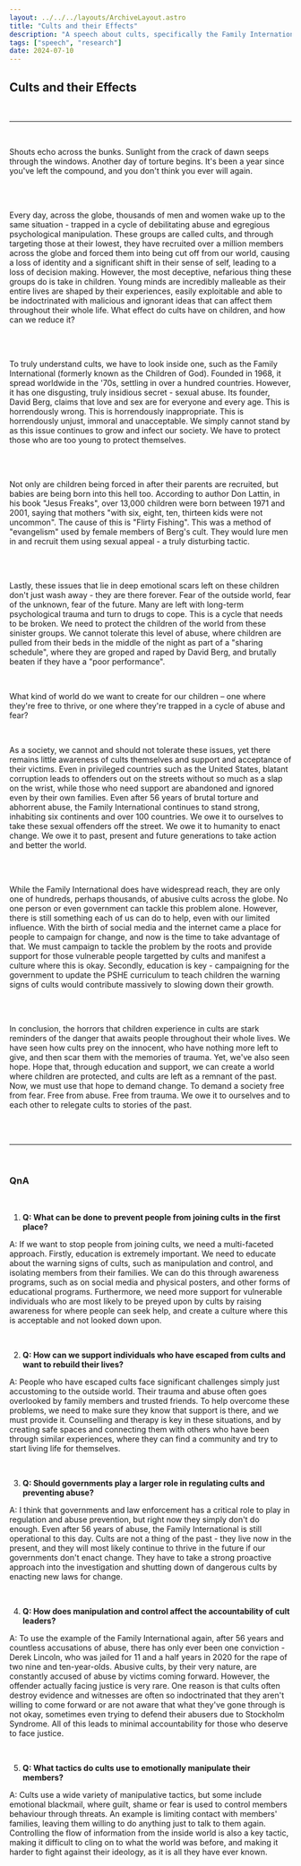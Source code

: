 ```yaml
---
layout: ../../../layouts/ArchiveLayout.astro
title: "Cults and their Effects"
description: "A speech about cults, specifically the Family International."
tags: ["speech", "research"]
date: 2024-07-10
---
```


## Cults and their Effects

<br>

---
<br>

Shouts echo across the bunks. Sunlight from the crack of dawn seeps through the windows. Another day of torture begins. It's been a year since you've left the compound, and you don't think you ever will again.

<br>
<br>

Every day, across the globe, thousands of men and women wake up to the same situation - trapped in a cycle of debilitating abuse and egregious psychological manipulation. These groups are called cults, and through targeting those at their lowest, they have recruited over a million members across the globe and forced them into being cut off from our world, causing a loss of identity and a significant shift in their sense of self, leading to a loss of decision making. However, the most deceptive, nefarious thing these groups do is take in children. Young minds are incredibly malleable as their entire lives are shaped by their experiences, easily exploitable and able to be indoctrinated with malicious and ignorant ideas that can affect them throughout their whole life. What effect do cults have on children, and how can we reduce it?

<br>
<br>

To truly understand cults, we have to look inside one, such as the Family International (formerly known as the Children of God). Founded in 1968, it spread worldwide in the '70s, settling in over a hundred countries. However, it has one disgusting, truly insidious secret - sexual abuse. Its founder, David Berg, claims that love and sex are for everyone and every age. This is horrendously wrong. This is horrendously inappropriate. This is horrendously unjust, immoral and unacceptable. We simply cannot stand by as this issue continues to grow and infect our society. We have to protect those who are too young to protect themselves.

<br>
<br>

Not only are children being forced in after their parents are recruited, but babies are being born into this hell too. According to author Don Lattin, in his book "Jesus Freaks", over 13,000 children were born between 1971 and 2001, saying that mothers "with six, eight, ten, thirteen kids were not uncommon". The cause of this is "Flirty Fishing". This was a method of "evangelism" used by female members of Berg's cult. They would lure men in and recruit them using sexual appeal - a truly disturbing tactic.

<br>
<br>

Lastly, these issues that lie in deep emotional scars left on these children don't just wash away - they are there forever. Fear of the outside world, fear of the unknown, fear of the future. Many are left with long-term psychological trauma and turn to drugs to cope. This is a cycle that needs to be broken. We need to protect the children of the world from these sinister groups. We cannot tolerate this level of abuse, where children are pulled from their beds in the middle of the night as part of a "sharing schedule", where they are groped and raped by David Berg, and brutally beaten if they have a "poor performance".

<br>

What kind of world do we want to create for our children – one where they're free to thrive, or one where they're trapped in a cycle of abuse and fear?

<br>

As a society, we cannot and should not tolerate these issues, yet there remains little awareness of cults themselves and support and acceptance of their victims. Even in privileged countries such as the United States, blatant corruption leads to offenders out on the streets without so much as a slap on the wrist, while those who need support are abandoned and ignored even by their own families. Even after 56 years of brutal torture and abhorrent abuse, the Family International continues to stand strong, inhabiting six continents and over 100 countries.
We owe it to ourselves to take these sexual offenders off the street. We owe it to humanity to enact change. We owe it to past, present and future generations to take action and better the world.

<br>
<br>

While the Family International does have widespread reach, they are only one of hundreds, perhaps thousands, of abusive cults across the globe. No one person or even government can tackle this problem alone. However, there is still something each of us can do to help, even with our limited influence. With the birth of social media and the internet came a place for people to campaign for change, and now is the time to take advantage of that. We must campaign to tackle the problem by the roots and provide support for those vulnerable people targetted by cults and manifest a culture where this is okay. Secondly, education is key - campaigning for the government to update the PSHE curriculum to teach children the warning signs of cults would contribute massively to slowing down their growth.

<br>
<br>

In conclusion, the horrors that children experience in cults are stark reminders of the danger that awaits people throughout their whole lives. We have seen how cults prey on the innocent, who have nothing more left to give, and then scar them with the memories of trauma. Yet, we've also seen hope. Hope that, through education and support, we can create a world where children are protected, and cults are left as a remnant of the past. Now, we must use that hope to demand change. To demand a society free from fear. Free from abuse. Free from trauma. We owe it to ourselves and to each other to relegate cults to stories of the past.

<br>
<br>

---
<br>

### QnA

<br>

1. **Q: What can be done to prevent people from joining cults in the first place?**

A: If we want to stop people from joining cults, we need a multi-faceted approach. Firstly, education is extremely important. We need to educate about the warning signs of cults, such as manipulation and control, and isolating members from their families. We can do this through awareness programs, such as on social media and physical posters, and other forms of educational programs. Furthermore, we need more support for vulnerable individuals who are most likely to be preyed upon by cults by raising awareness for where people can seek help, and create a culture where this is acceptable and not looked down upon.

<br>

2. **Q: How can we support individuals who have escaped from cults and want to rebuild their lives?**

A: People who have escaped cults face significant challenges simply just accustoming to the outside world. Their trauma and abuse often goes overlooked by family members and trusted friends. To help overcome these problems, we need to make sure they know that support is there, and we must provide it. Counselling and therapy is key in these situations, and by creating safe spaces and connecting them with others who have been through similar experiences, where they can find a community and try to start living life for themselves.

<br>

3. **Q: Should governments play a larger role in regulating cults and preventing abuse?**

A: I think that governments and law enforcement has a critical role to play in regulation and abuse prevention, but right now they simply don't do enough. Even after 56 years of abuse, the Family International is still operational to this day. Cults are not a thing of the past - they live now in the present, and they will most likely continue to thrive in the future if our governments don't enact change. They have to take a strong proactive approach into the investigation and shutting down of dangerous cults by enacting new laws for change.

<br>

4. **Q: How does manipulation and control affect the accountability of cult leaders?**

A: To use the example of the Family International again, after 56 years and countless accusations of abuse, there has only ever been one conviction - Derek Lincoln, who was jailed for 11 and a half years in 2020 for the rape of two nine and ten-year-olds. Abusive cults, by their very nature, are constantly accused of abuse by victims coming forward. However, the offender actually facing justice is very rare. One reason is that cults often destroy evidence and witnesses are often so indoctrinated that they aren't willing to come forward or are not aware that what they've gone through is not okay, sometimes even trying to defend their abusers due to Stockholm Syndrome. All of this leads to minimal accountability for those who deserve to face justice.

<br>

5. **Q: What tactics do cults use to emotionally manipulate their members?**

A: Cults use a wide variety of manipulative tactics, but some include emotional blackmail, where guilt, shame or fear is used to control members behaviour through threats. An example is limiting contact with members' families, leaving them willing to do anything just to talk to them again. Controlling the flow of information from the inside world is also a key tactic, making it difficult to cling on to what the world was before, and making it harder to fight against their ideology, as it is all they have ever known.

